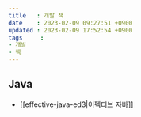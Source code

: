 ```yaml
---
title   : 개발 책
date    : 2023-02-09 09:27:51 +0900
updated : 2023-02-09 17:52:54 +0900
tags     : 
- 개발
- 책
---
```

## Java
- [[effective-java-ed3|이펙티브 자바]]
